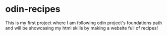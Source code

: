 # odin-recipes
This is my first project where I am following odin project's foundations path and will be showcasing my html skills by making a website full of recipes!
